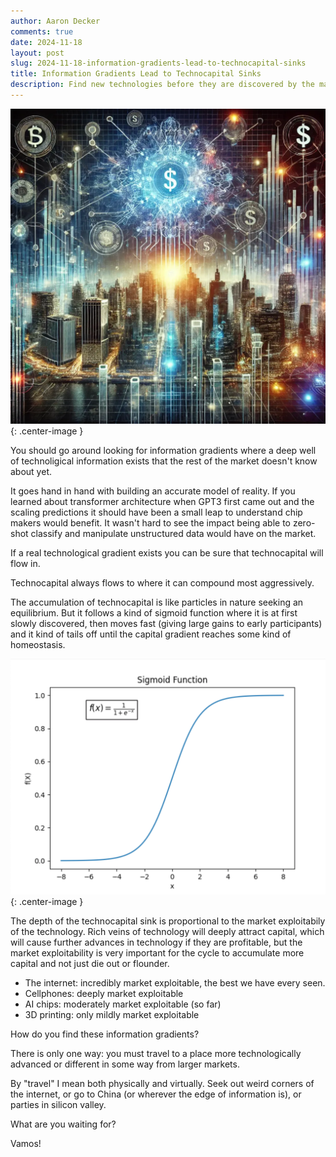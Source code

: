 ```yaml
---
author: Aaron Decker
comments: true
date: 2024-11-18
layout: post
slug: 2024-11-18-information-gradients-lead-to-technocapital-sinks
title: Information Gradients Lead to Technocapital Sinks
description: Find new technologies before they are discovered by the market.
---
```


![technocapital](/images/blog/dalle/technocapital-1.webp){: .center-image }

You should go around looking for information gradients where a deep well of technoligical information exists that the rest of the market doesn't know about yet.

It goes hand in hand with building an accurate model of reality. If you learned about transformer architecture when GPT3 first came out and the scaling predictions it should have been a small leap to understand chip makers would benefit. It wasn't hard to see the impact being able to zero-shot classify and manipulate unstructured data would have on the market. 

If a real technological gradient exists you can be sure that technocapital will flow in. 

Technocapital always flows to where it can compound most aggressively. 
 
The accumulation of technocapital is like particles in nature seeking an equilibrium. But it follows a kind of sigmoid function where it is at first slowly discovered, then moves fast (giving large gains to early participants) and it kind of tails off until the capital gradient reaches some kind of homeostasis. 

![technocapital](/images/blog/sigmoid.png){: .center-image }


The depth of the technocapital sink is proportional to the market exploitabily of the technology. Rich veins of technology will deeply attract capital, which will cause further advances in technology if they are profitable, but the market exploitability is very important for the cycle to accumulate more capital and not just die out or flounder. 

- The internet: incredibly market exploitable, the best we have every seen. 
- Cellphones: deeply market exploitable
- AI chips: moderately market exploitable (so far)
- 3D printing: only mildly market exploitable

How do you find these information gradients?

There is only one way: you must travel to a place more technologically advanced or different in some way from larger markets. 

By "travel" I mean both physically and virtually. Seek out weird corners of the internet, or go to China (or wherever the edge of information is), or parties in silicon valley.

What are you waiting for?

Vamos!
